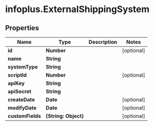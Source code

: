 # infoplus.ExternalShippingSystem

## Properties
Name | Type | Description | Notes
------------ | ------------- | ------------- | -------------
**id** | **Number** |  | [optional] 
**name** | **String** |  | 
**systemType** | **String** |  | 
**scriptId** | **Number** |  | [optional] 
**apiKey** | **String** |  | 
**apiSecret** | **String** |  | 
**createDate** | **Date** |  | [optional] 
**modifyDate** | **Date** |  | [optional] 
**customFields** | **{String: Object}** |  | [optional] 


